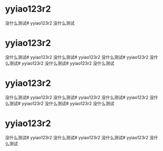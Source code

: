 # yyiao123r2
没什么测试# yyiao123r2
没什么测试
# yyiao123r2
没什么测试# yyiao123r2
没什么测试# yyiao123r2
没什么测试# yyiao123r2
没什么测试# yyiao123r2
没什么测试# yyiao123r2
没什么测试
# yyiao123r2
没什么测试# yyiao123r2
没什么测试# yyiao123r2
没什么测试# yyiao123r2
没什么测试# yyiao123r2
没什么测试# yyiao123r2
没什么测试
# yyiao123r2
没什么测试# yyiao123r2
没什么测试# yyiao123r2
没什么测试# yyiao123r2
没什么测试
